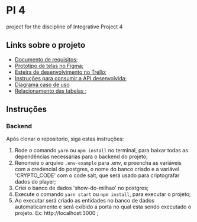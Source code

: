 # PI 4

project for the discipline of Integrative Project 4

## Links sobre o projeto

- [Documento de requisitos;](https://drive.google.com/drive/folders/1ewR84lJvKEuRrE1U4biuA2-b5DlusJMm)
- [Prototipo de telas no Figma;](https://www.figma.com/file/n7P6meSsCO24D6zwE9CXw9/pi4)
- [Esteira de desenvolvimento no Trello;](https://trello.com/b/ikcgNWg8/pi4)
- [Instruções para consumir a API desenvolvida;](https://watery-blanket-6fc.notion.site/Show-do-milh-o-Requisi-es-b235b64f21fb40ea9bf42362fbf92532)
- [Diagrama caso de uso](https://whimsical.com/pi-4-show-do-milhao-KPJB4nRE19DYFiXMrf2zFi)
- [Relacionamento das tabelas ;](https://dbdiagram.io/d/6189348b02cf5d186b4b7a7b)

## Instruções
### Backend

Após clonar o repositorio, siga estas instruções:

1. Rode o comando `yarn` ou `npm install` no terminal, para baixar todas as dependências necessárias para o backend do projeto;
2. Renomeie o arquivo `.env-example` para .env, e preencha as variáveis com a credencial do postgres, o nome do banco criado e a variável 'CRYPTO_CODE' com o code salt, que será usado para criptografar dados do player;
3. Criei o banco de dados 'show-do-milhao' no postgres;
4. Execute o comando `yarn start` ou `npm install`, para executar o projeto;
5. Ao executar será criado as entidades no banco de dados automaticamente e será exibido a porta no qual esta sendo executado o projeto. Ex: http://localhost:3000 ;
